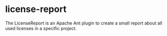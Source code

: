 license-report
==============

The LicenseReport is an Apache Ant plugin to create a small report about all used licenses in a specific project.